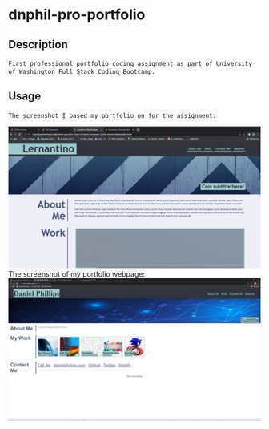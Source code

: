 # dnphil-pro-portfolio

## Description
    First professional portfolio coding assignment as part of University of Washington Full Stack Coding Bootcamp.
## Usage
    The screenshot I based my portfolio on for the assignment:
    
![example screenshot](./assets/images/assignment-example-image.png)
    The screenshot of my portfolio webpage:
![my portfolio screenshot](./assets/images/my-portfolio-screenshot.png)

